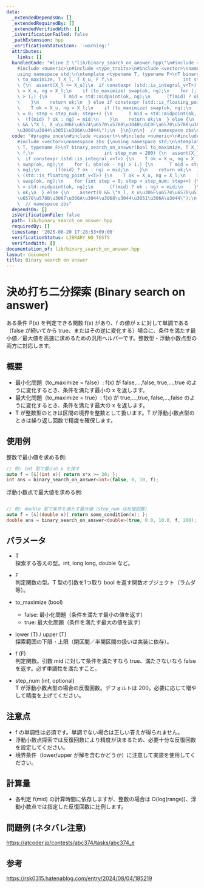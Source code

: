 ```yaml
---
data:
  _extendedDependsOn: []
  _extendedRequiredBy: []
  _extendedVerifiedWith: []
  _isVerificationFailed: false
  _pathExtension: hpp
  _verificationStatusIcon: ':warning:'
  attributes:
    links: []
  bundledCode: "#line 2 \"lib/binary_search_on_answer.hpp\"\n#include <cassert>\n\
    #include <numeric>\n#include <type_traits>\n#include <vector>\nnamespace zbs {\n\
    using namespace std;\n\ntemplate <typename T, typename F>\nT binary_search_on_answer(bool\
    \ to_maximize, T X_l, T X_u, F f,\n                          int step_num = 200)\
    \ {\n  assert(X_l <= X_u);\n  if constexpr (std::is_integral_v<T>) {\n    T ok\
    \ = X_u, ng = X_l;\n    if (to_maximize) swap(ok, ng);\n    for (; abs(ok - ng)\
    \ > 1;) {\n      T mid = std::midpoint(ok, ng);\n      (f(mid) ? ok : ng) = mid;\n\
    \    }\n    return ok;\n  } else if constexpr (std::is_floating_point_v<T>) {\n\
    \    T ok = X_u, ng = X_l;\n    if (to_maximize) swap(ok, ng);\n    for (int step\
    \ = 0; step < step_num; step++) {\n      T mid = std::midpoint(ok, ng);\n    \
    \  (f(mid) ? ok : ng) = mid;\n    }\n    return ok;\n  } else {\n    assert(0\
    \ && \"X_l, X_u\u306F\u6574\u6570\u578B\u304B\u5C0F\u6570\u578B\u3067\u306A\u3044\
    \u3068\u3044\u3051\u306A\u3044\");\n  }\n}\n\n}  // namespace zbs\n"
  code: "#pragma once\n#include <cassert>\n#include <numeric>\n#include <type_traits>\n\
    #include <vector>\nnamespace zbs {\nusing namespace std;\n\ntemplate <typename\
    \ T, typename F>\nT binary_search_on_answer(bool to_maximize, T X_l, T X_u, F\
    \ f,\n                          int step_num = 200) {\n  assert(X_l <= X_u);\n\
    \  if constexpr (std::is_integral_v<T>) {\n    T ok = X_u, ng = X_l;\n    if (to_maximize)\
    \ swap(ok, ng);\n    for (; abs(ok - ng) > 1;) {\n      T mid = std::midpoint(ok,\
    \ ng);\n      (f(mid) ? ok : ng) = mid;\n    }\n    return ok;\n  } else if constexpr\
    \ (std::is_floating_point_v<T>) {\n    T ok = X_u, ng = X_l;\n    if (to_maximize)\
    \ swap(ok, ng);\n    for (int step = 0; step < step_num; step++) {\n      T mid\
    \ = std::midpoint(ok, ng);\n      (f(mid) ? ok : ng) = mid;\n    }\n    return\
    \ ok;\n  } else {\n    assert(0 && \"X_l, X_u\u306F\u6574\u6570\u578B\u304B\u5C0F\
    \u6570\u578B\u3067\u306A\u3044\u3068\u3044\u3051\u306A\u3044\");\n  }\n}\n\n}\
    \  // namespace zbs"
  dependsOn: []
  isVerificationFile: false
  path: lib/binary_search_on_answer.hpp
  requiredBy: []
  timestamp: '2025-08-20 17:28:53+09:00'
  verificationStatus: LIBRARY_NO_TESTS
  verifiedWith: []
documentation_of: lib/binary_search_on_answer.hpp
layout: document
title: Binary search on answer
---
```


# 決め打ち二分探索 (Binary search on answer)

ある条件 P(x) を判定できる関数 f(x) があり、f の値が x に対して単調である（false が続いてから true、またはその逆に変化する）場合に、条件を満たす最小値／最大値を高速に求めるための汎用ヘルパーです。整数型・浮動小数点型の両方に対応します。

## 概要

- 最小化問題（to_maximize = false）: f(x) が false,...,false, true,...,true のように変化するとき、条件を満たす最小の x を返します。  
- 最大化問題（to_maximize = true）: f(x) が true,...,true, false,...,false のように変化するとき、条件を満たす最大の x を返します。  
- T が整数型のときは区間の境界を整数として扱います。T が浮動小数点型のときは繰り返し回数で精度を確保します。

## 使用例

整数で最小値を求める例:
```cpp
// 例: int 型で最小の x を探す
auto f = [&](int x){ return x*x >= 20; };
int ans = binary_search_on_answer<int>(false, 0, 10, f);
```

浮動小数点で最大値を求める例:
```cpp

// 例: double 型で条件を満たす最大値（step_num は反復回数）
auto f = [&](double x){ return some_condition(x); };
double ans = binary_search_on_answer<double>(true, 0.0, 10.0, f, 200);
```

## パラメータ

- T  
  探索する答えの型。int, long long, double など。

- F  
  判定関数の型。T 型の引数を1つ取り bool を返す関数オブジェクト（ラムダ等）。

- to_maximize (bool)  
  - false: 最小化問題（条件を満たす最小の値を返す）  
  - true: 最大化問題（条件を満たす最大の値を返す）

- lower (T) / upper (T)  
  探索範囲の下限・上限（閉区間／半開区間の扱いは実装に依存）。

- f (F)  
  判定関数。引数 mid に対して条件を満たすなら true、満たさないなら false を返す。必ず単調性を満たすこと。

- step_num (int, optional)  
  T が浮動小数点型の場合の反復回数。デフォルトは 200。必要に応じて増やして精度を上げてください。

## 注意点

- f の単調性は必須です。単調でない場合は正しい答えが得られません。  
- 浮動小数点探索では反復回数により精度が決まるため、必要十分な反復回数を設定してください。  
- 境界条件（lower/upper が解を含むかどうか）に注意して実装を使用してください。

## 計算量

- 各判定 f(mid) の計算時間に依存しますが、整数の場合は O(log(range))、浮動小数点では指定した反復回数に比例します。


## 問題例 (ネタバレ注意)

https://atcoder.jp/contests/abc374/tasks/abc374_e


## 参考

https://rsk0315.hatenablog.com/entry/2024/08/04/185219